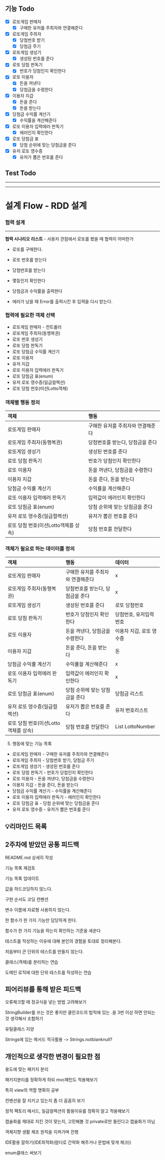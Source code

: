## 기능 Todo

- [x] 로또게임 판매자
    - [x] 구매한 유저를 주최자와 연결해준다
- [x] 로또게임 주최자
    - [x] 당첨번호 받기
    - [x] 당첨금 주기
- [x] 로또게임 생성기
    - [x] 생성된 번호를 준다
- [x] 로또 당첨 판독기
    - [x] 번호가 당첨인지 확인한다
- [x] 로또 이용자 
    - [x] 돈을 꺼낸다 
    - [x] 당첨금을 수령한다
- [x] 이용자 지갑
    - [x] 돈을 준다
    - [x] 돈을 받는다
- [x] 당첨금 수익률 계산기
    - [x] 수익률을 계산해준다
- [x] 로또 이용자 입력에러 판독기
    - [x] 에러인지 확인한다
- [x] 로또 당첨금 표
    - [x] 당첨 순위에 맞는 당첨금을 준다
- [x] 유저 로또 영수증
    - [x] 유저가 뽑은 번호를 준다

## Test Todo



---



---
# 설계 Flow - RDD 설계

### 협력 설계

---

**협력 시나리오 리스트** - 사용자 관점에서 로또를 봤을 때 협력이 어떠한가

- 로또를 구매한다.

- 로또 번호를 받는다

- 당첨번호를 받는다

- 몇등인지 확인한다

- 당첨금과 수익률을 출력한다

- 에러가 났을 때 Error를 출력시킨 후 입력을 다시 받는다.


### 협력에 필요한 객체 선택

- 로또게임 판매자 - 컨트롤러
- 로또게임 주최자(동행복권)
- 로또 번호 생성기
- 로또 당첨 판독기
- 로또 당첨금 수익률 계산기
- 로또 이용자
- 유저 지갑
- 로또 이용자 입력에러 판독기
- 로또 당첨금 표(enum)
- 유저 로또 영수증(일급컬렉션)
- 로또 당첨 번호(미션Lotto객체)

### 객체별 행동 정의

| 객체                      | 행동                 |
|:------------------------|:-------------------|
| 로또게임 판매자                | 구매한 유저를 주최자와 연결해준다 |
| 로또게임 주최자(동행복권)          | 당첨번호를 받는다, 당첨금을 준다 |
| 로또게임 생성기                | 생성된 번호를 준다         |
| 로또 당첨 판독기               | 번호가 당첨인지 확인한다      |
| 로또 이용자                  | 돈을 꺼낸다, 당첨금을 수령한다  |
| 이용자 지갑                  | 돈을 준다, 돈을 받는다      |
| 당첨금 수익률 계산기             | 수익률을 계산해준다         |
| 로또 이용자 입력에러 판독기         | 입력값이 에러인지 확인한다     |
| 로또 당첨금 표(enum)          | 당첨 순위에 맞는 당첨금을 준다  |
| 유저 로또 영수증(일급컬렉션)        | 유저가 뽑은 번호를 준다      |
| 로또 당첨 번호(미션Lotto객체를 상속) | 당첨 번호를 전달한다        |

### 객체가 필요로 하는 데이터를 정의

| 객체                      | 행동                 | 데이터                       |
|:------------------------|:-------------------|:--------------------------|
| 로또게임 판매자                | 구매한 유저를 주최자와 연결해준다 | x                         |
| 로또게임 주최자(동행복권)          | 당첨번호를 받는다, 당첨금을 준다 | x                         |
| 로또게임 생성기                | 생성된 번호를 준다         | 로또 당첨번호                   |
| 로또 당첨 판독기               | 번호가 당첨인지 확인한다      | 당첨번호, 유저입력번호              |
| 로또 이용자                  | 돈을 꺼낸다, 당첨금을 수령한다  | 이용자 지갑, 로또 영수증            |
| 이용자 지갑                  | 돈을 준다, 돈을 받는다      | 돈                         |
| 당첨금 수익률 계산기             | 수익률을 계산해준다         | x                         |
| 로또 이용자 입력에러 판독기         | 입력값이 에러인지 확인한다     | x                         |
| 로또 당첨금 표(enum)          | 당첨 순위에 맞는 당첨금을 준다  | 당첨금 리스트                   |
| 유저 로또 영수증(일급컬렉션)        | 유저가 뽑은 번호를 준다      | 유저 번호리스트                  |
| 로또 당첨 번호(미션Lotto객체를 상속) | 당첨 번호를 전달한다        | List<Integer> LottoNumber |

5. 행동에 맞는 기능 목록

- 로또게임 판매자 - 구매한 유저를 주최자와 연결해준다
- 로또게임 주최자 - 당첨번호 받기, 당첨금 주기
- 로또게임 생성기 - 생성된 번호를 준다
- 로또 당첨 판독기 - 번호가 당첨인지 확인한다
- 로또 이용자 - 돈을 꺼낸다, 당첨금을 수령한다
- 이용자 지갑 - 돈을 준다, 돈을 받는다
- 당첨금 수익률 계산기 - 수익률을 계산해준다
- 로또 이용자 입력에러 판독기 - 에러인지 확인한다
- 로또 당첨금 표 - 당첨 순위에 맞는 당첨금을 준다
- 유저 로또 영수증 - 유저가 뽑은 번호를 준다



## 💡리마인드 목록

2주차에 받았던 공통 피드백
---------------------------
README.md 상세히 작성

기능 목록 재검토

기능 목록 업데이트

값을 하드코딩하지 않느다.

구현 순서도 코딩 컨벤션

변수 이름에 자료형 사용하지 않는다.

한 함수가 한 가지 기능만 담당하게 한다.

함수가 한 가지 기능을 하는지 확인하는 기준을 세운다

테스트를 작성하는 이유에 대해 본인의 경험을 토대로 정리해본다.

처음부터 큰 단위의 테스트를 만들지 않는다.

클래스(객체)를 분리하는 연습

도메인 로직에 대한 단위 테스트를 작성하는 연습


피어리뷰를 통해 받은 피드백
---------------------------
오류체크할 때 정규식을 넣는 방법 고려해보기

StringBuilder를 쓰는 것은 좋지만 클린코드의 법칙에 있는 .을 3번 이상 하면 안되는 것 생각해서 조합하기

유틸클래스 지양

Strings에 있는 메서드 적극활용 -> Strings.notblanknull?

개인적으로 생각한 변경이 필요한 점
---------------------------
용도에 맞는 패키지 분리

패키지분리를 정확하게 하되 mvc패턴도 적용해보기

특히 view의 역할 명확히 공부

컨벤션을 잘 지키고 있는지 좀 더 꼼꼼히 보기

정적 팩토리 메서드, 일급컬렉션의 활용이유를 정확히 알고 적용해보기

캡슐화를 제대로 지킨 것이 맞는지, 고민해볼 것 private로만 돌린다고 캡슐화가 아님

객체지향 생활 체조 원칙을 지켜가며 진행

IDE활용 잘하기(IDE최적화(람다로 간략화 해주거나 문법에 맞게 체크))

enum클래스 써보기
